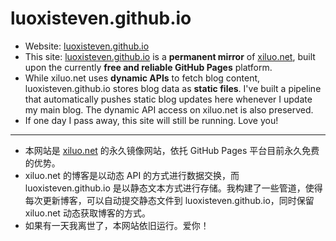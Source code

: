 # luoxisteven.github.io

- Website: [luoxisteven.github.io](https://luoxisteven.github.io)  
- This site: [luoxisteven.github.io](https://luoxisteven.github.io) is a **permanent mirror** of [xiluo.net](https://xiluo.net), built upon the currently **free and reliable GitHub Pages** platform.  
- While xiluo.net uses **dynamic APIs** to fetch blog content, luoxisteven.github.io stores blog data as **static files**. I've built a pipeline that automatically pushes static blog updates here whenever I update my main blog. The dynamic API access on xiluo.net is also preserved.  
- If one day I pass away, this site will still be running. Love you!

---

- 本网站是 [xiluo.net](https://xiluo.net) 的永久镜像网站，依托 GitHub Pages 平台目前永久免费的优势。  
- xiluo.net 的博客是以动态 API 的方式进行数据交换，而 luoxisteven.github.io 是以静态文本方式进行存储。我构建了一些管道，使得每次更新博客，可以自动提交静态文件到 luoxisteven.github.io，同时保留 xiluo.net 动态获取博客的方式。  
- 如果有一天我离世了，本网站依旧运行。爱你！
